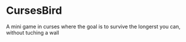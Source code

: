 CursesBird
==========

A mini game in curses where the goal is to survive the longerst you can, without tuching a wall
